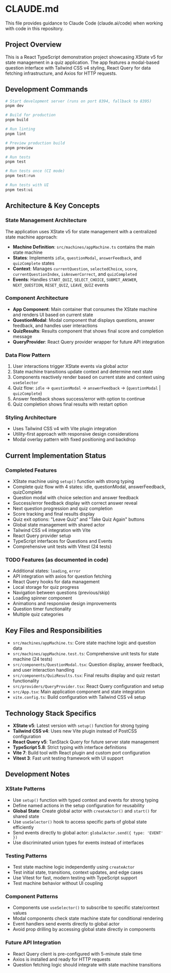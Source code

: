 # CLAUDE.md

This file provides guidance to Claude Code (claude.ai/code) when working with code in this repository.

## Project Overview

This is a React TypeScript demonstration project showcasing XState v5 for state management in a quiz application. The app features a modal-based question interface with Tailwind CSS v4 styling, React Query for data fetching infrastructure, and Axios for HTTP requests.

## Development Commands

```bash
# Start development server (runs on port 8394, fallback to 8395)
pnpm dev

# Build for production
pnpm build

# Run linting
pnpm lint

# Preview production build
pnpm preview

# Run tests
pnpm test

# Run tests once (CI mode)
pnpm test:run

# Run tests with UI
pnpm test:ui
```

## Architecture & Key Concepts

### State Management Architecture
The application uses XState v5 for state management with a centralized state machine approach:

- **Machine Definition**: `src/machines/appMachine.ts` contains the main state machine
- **States**: Implements `idle`, `questionModal`, `answerFeedback`, and `quizComplete` states
- **Context**: Manages `currentQuestion`, `selectedChoice`, `score`, `currentQuestionIndex`, `isAnswerCorrect`, and `quizCompleted`
- **Events**: Handles `START_QUIZ`, `SELECT_CHOICE`, `SUBMIT_ANSWER`, `NEXT_QUESTION`, `RESET_QUIZ`, `LEAVE_QUIZ` events

### Component Architecture
- **App Component**: Main container that consumes the XState machine and renders UI based on current state
- **QuestionModal**: Modal component that displays questions, answer feedback, and handles user interactions
- **QuizResults**: Results component that shows final score and completion message
- **QueryProvider**: React Query provider wrapper for future API integration

### Data Flow Pattern
1. User interactions trigger XState events via global actor
2. State machine transitions update context and determine next state
3. Components reactively render based on current state and context using `useSelector`
4. Quiz flow: `idle` → `questionModal` → `answerFeedback` → (`questionModal` | `quizComplete`)
5. Answer feedback shows success/error with option to continue
6. Quiz completion shows final results with restart option

### Styling Architecture
- Uses Tailwind CSS v4 with Vite plugin integration
- Utility-first approach with responsive design considerations
- Modal overlay pattern with fixed positioning and backdrop

## Current Implementation Status

### Completed Features
- XState machine using `setup()` function with strong typing
- Complete quiz flow with 4 states: idle, questionModal, answerFeedback, quizComplete
- Question modal with choice selection and answer feedback
- Success/error feedback display with correct answer reveal
- Next question progression and quiz completion
- Score tracking and final results display
- Quiz exit options: "Leave Quiz" and "Take Quiz Again" buttons
- Global state management with shared actor
- Tailwind CSS v4 integration with Vite
- React Query provider setup
- TypeScript interfaces for Questions and Events
- Comprehensive unit tests with Vitest (24 tests)

### TODO Features (as documented in code)
- Additional states: `loading`, `error`
- API integration with axios for question fetching
- React Query hooks for data management
- Local storage for quiz progress
- Navigation between questions (previous/skip)
- Loading spinner component
- Animations and responsive design improvements
- Question timer functionality
- Multiple quiz categories

## Key Files and Responsibilities

- `src/machines/appMachine.ts`: Core state machine logic and question data
- `src/machines/appMachine.test.ts`: Comprehensive unit tests for state machine (24 tests)
- `src/components/QuestionModal.tsx`: Question display, answer feedback, and user interaction handling
- `src/components/QuizResults.tsx`: Final results display and quiz restart functionality
- `src/providers/QueryProvider.tsx`: React Query configuration and setup
- `src/App.tsx`: Main application component and state integration
- `vite.config.ts`: Build configuration with Tailwind CSS v4 setup

## Technology Stack Specifics

- **XState v5**: Latest version with `setup()` function for strong typing
- **Tailwind CSS v4**: Uses new Vite plugin instead of PostCSS configuration
- **React Query v5**: TanStack Query for future server state management
- **TypeScript 5.8**: Strict typing with interface definitions
- **Vite 7**: Build tool with React plugin and custom port configuration
- **Vitest 3**: Fast unit testing framework with UI support

## Development Notes

### XState Patterns
- Use `setup()` function with typed context and events for strong typing
- Define named actions in the setup configuration for reusability
- **Global State**: Create global actor with `createActor()` and `start()` for shared state
- Use `useSelector()` hook to access specific parts of global state efficiently
- Send events directly to global actor: `globalActor.send({ type: 'EVENT' })`
- Use discriminated union types for events instead of interfaces

### Testing Patterns
- Test state machine logic independently using `createActor`
- Test initial state, transitions, context updates, and edge cases
- Use Vitest for fast, modern testing with TypeScript support
- Test machine behavior without UI coupling

### Component Patterns
- Components use `useSelector()` to subscribe to specific state/context values
- Modal components check state machine state for conditional rendering
- Event handlers send events directly to global actor
- Avoid prop drilling by accessing global state directly in components

### Future API Integration
- React Query client is pre-configured with 5-minute stale time
- Axios is installed and ready for HTTP requests
- Question fetching logic should integrate with state machine transitions